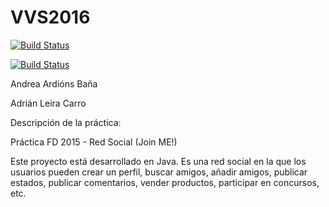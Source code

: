 # VVS2016
[![Build Status](https://travis-ci.org/adrianleira/VVS2016.svg?branch=master)](https://travis-ci.org/adrianleira/VVS2016)

[![Build Status](https://travis-ci.org/adrianleira/VVS2016.svg?branch=master)](https://travis-ci.org/adrianleira/VVS2016)

Andrea Ardións Baña

Adrián Leira Carro

Descripción de la práctica:

Práctica FD 2015 - Red Social (Join ME!)

Este proyecto está desarrollado en Java. Es una red social en la que los usuarios pueden crear un perfil, buscar amigos, añadir amigos, publicar estados, publicar comentarios, vender productos, participar en concursos, etc.

